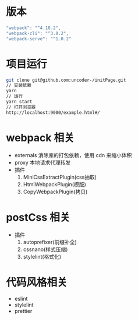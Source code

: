 # 版本

```js
"webpack": "^4.10.2",
"webpack-cli": "^3.0.2",
"webpack-serve": "^1.0.2"
```

# 项目运行

```bash
git clone git@github.com:uncoder-/initPage.git
// 安装依赖
yarn
// 运行
yarn start
// 打开浏览器
http://localhost:9000/example.html#/
```

# webpack 相关

* externals 消除库的打包依赖，使用 cdn 来缩小体积
* proxy 本地请求代理转发
* 插件
    1. MiniCssExtractPlugin(css抽取)
    2. HtmlWebpackPlugin(模版)
    3. CopyWebpackPlugin(拷贝)

# postCss 相关

* 插件
    1. autoprefixer(前缀补全)
    2. cssnano(样式压缩)
    3. stylelint(格式化)

# 代码风格相关

* eslint
* stylelint
* prettier

